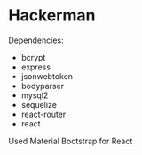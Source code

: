 # Hackerman
<!---->
Dependencies:
- bcrypt
- express
- jsonwebtoken
- bodyparser
- mysql2
- sequelize
- react-router
- react
<!---->
Used Material Bootstrap for React
<!---->
